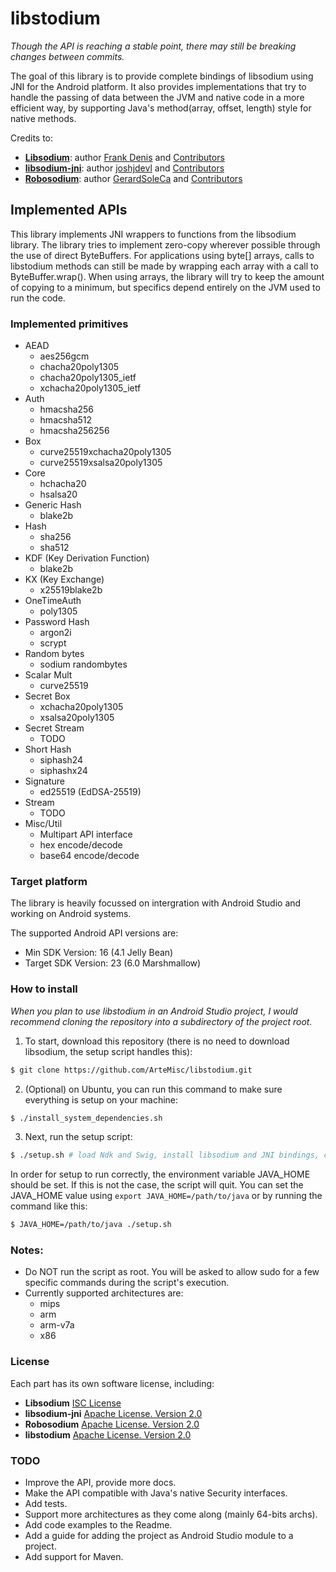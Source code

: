 # libstodium

*Though the API is reaching a stable point, there may still be breaking changes between commits.*

The goal of this library is to provide complete bindings of libsodium using JNI
for the Android platform. It also provides implementations that try to handle
the passing of data between the JVM and native code in a more efficient way, by
supporting Java's method(array, offset, length) style for native methods.

Credits to:
* [**Libsodium**](https://github.com/jedisct1/libsodium): author [Frank Denis](https://github.com/jedisct1) and [Contributors](https://github.com/jedisct1/libsodium/graphs/contributors)
* [**libsodium-jni**](https://github.com/joshjdevl/libsodium-jni): author [joshjdevl](https://github.com/joshjdevl) and [Contributors](https://github.com/joshjdevl/libsodium-jni/graphs/contributors)
* [**Robosodium**](https://github.com/GerardSoleCa/Robosodium): author [GerardSoleCa](https://github.com/GerardSoleCa) and [Contributors](https://github.com/GerardSoleCa/Robosodium/graphs/contributors)

## Implemented APIs
This library implements JNI wrappers to functions from the libsodium library. The
library tries to implement zero-copy wherever possible through the use of direct
ByteBuffers. For applications using byte[] arrays, calls to libstodium methods can
still be made by wrapping each array with a call to ByteBuffer.wrap(). When using
arrays, the library will try to keep the amount of copying to a minimum, but
specifics depend entirely on the JVM used to run the code.

### Implemented primitives
* AEAD
    * aes256gcm
    * chacha20poly1305
    * chacha20poly1305\_ietf
    * xchacha20poly1305\_ietf
* Auth
    * hmacsha256
    * hmacsha512
    * hmacsha256256
* Box
    * curve25519xchacha20poly1305
    * curve25519xsalsa20poly1305
* Core
    * hchacha20
    * hsalsa20
* Generic Hash
    * blake2b
* Hash
    * sha256
    * sha512
* KDF (Key Derivation Function)
    * blake2b
* KX (Key Exchange)
    * x25519blake2b
* OneTimeAuth
    * poly1305
* Password Hash
    * argon2i
    * scrypt
* Random bytes
    * sodium randombytes
* Scalar Mult
    * curve25519
* Secret Box
    * xchacha20poly1305
    * xsalsa20poly1305
* Secret Stream
    * TODO
* Short Hash
    * siphash24
    * siphashx24
* Signature
    * ed25519 (EdDSA-25519)
* Stream
    * TODO
* Misc/Util
    * Multipart API interface
    * hex encode/decode
    * base64 encode/decode

### Target platform

The library is heavily focussed on intergration with Android Studio and working
on Android systems.

The supported Android API versions are:
* Min SDK Version: 16 (4.1 Jelly Bean)
* Target SDK Version: 23 (6.0 Marshmallow)

### How to install

*When you plan to use libstodium in an Android Studio project, I would recommend
cloning the repository into a subdirectory of the project root.*

1. To start, download this repository (there is no need to download libsodium, the setup script handles this):
  ```bash
  $ git clone https://github.com/ArteMisc/libstodium.git
  ```

2. (Optional) on Ubuntu, you can run this command to make sure everything is setup on your machine:
  ```bash
  $ ./install_system_dependencies.sh
  ```
  
3. Next, run the setup script:
  ```bash
  $ ./setup.sh # load Ndk and Swig, install libsodium and JNI bindings, cleanup
  ```

In order for setup to run correctly, the environment variable JAVA_HOME should be set.
If this is not the case, the script will quit. You can set the JAVA_HOME value using
`export JAVA_HOME=/path/to/java` or by running the command like this:
```bash
$ JAVA_HOME=/path/to/java ./setup.sh
```

### Notes:
* Do NOT run the script as root. You will be asked to allow sudo for a few specific commands during the script's execution.
* Currently supported architectures are:
  * mips
  * arm
  * arm-v7a
  * x86
  
### License

Each part has its own software license, including:
* **Libsodium** [ISC License](https://github.com/jedisct1/libsodium/blob/master/LICENSE)
* **libsodium-jni** [Apache License. Version 2.0](https://github.com/joshjdevl/libsodium-jni/blob/master/LICENSE.txt)
* **Robosodium** [Apache License. Version 2.0](https://github.com/GerardSoleCa/Robosodium/blob/master/LICENSE.txt)
* **libstodium** [Apache License. Version 2.0](https://github.com/ArteMisc/libstodium/blob/master/LICENSE.txt)

### TODO
* Improve the API, provide more docs.
* Make the API compatible with Java's native Security interfaces.
* Add tests.
* Support more architectures as they come along (mainly 64-bits archs).
* Add code examples to the Readme.
* Add a guide for adding the project as Android Studio module to a project.
* Add support for Maven.
